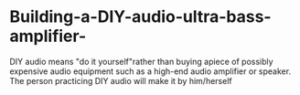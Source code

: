 # Building-a-DIY-audio-ultra-bass-amplifier-
DIY audio means "do it yourself"rather than buying apiece of possibly expensive audio equipment such as a high-end audio amplifier or speaker.
The person practicing DIY audio will make it by him/herself
